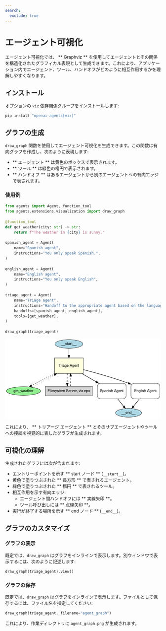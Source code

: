 ```yaml
---
search:
  exclude: true
---
```

# エージェント可視化

エージェント可視化では、 ** Graphviz ** を使用してエージェントとその関係を構造化されたグラフィカル表現として生成できます。これにより、アプリケーション内でエージェント、ツール、ハンドオフがどのように相互作用するかを理解しやすくなります。

## インストール

オプションの `viz` 依存関係グループをインストールします:

```bash
pip install "openai-agents[viz]"
```

## グラフの生成

`draw_graph` 関数を使用してエージェント可視化を生成できます。この関数は有向グラフを作成し、次のように表現します:

- ** エージェント ** は黄色のボックスで表示されます。
- ** ツール ** は緑色の楕円で表示されます。
- ** ハンドオフ ** はあるエージェントから別のエージェントへの有向エッジで表されます。

### 使用例

```python
from agents import Agent, function_tool
from agents.extensions.visualization import draw_graph

@function_tool
def get_weather(city: str) -> str:
    return f"The weather in {city} is sunny."

spanish_agent = Agent(
    name="Spanish agent",
    instructions="You only speak Spanish.",
)

english_agent = Agent(
    name="English agent",
    instructions="You only speak English",
)

triage_agent = Agent(
    name="Triage agent",
    instructions="Handoff to the appropriate agent based on the language of the request.",
    handoffs=[spanish_agent, english_agent],
    tools=[get_weather],
)

draw_graph(triage_agent)
```

![Agent Graph](../assets/images/graph.png)

これにより、 ** トリアージ エージェント ** とそのサブエージェントやツールへの接続を視覚的に表したグラフが生成されます。

## 可視化の理解

生成されたグラフには次が含まれます:

- エントリーポイントを示す ** start ノード ** (`__start__`)。
- 黄色で塗りつぶされた ** 長方形 ** で表されるエージェント。
- 緑色で塗りつぶされた ** 楕円 ** で表されるツール。
- 相互作用を示す有向エッジ:
  - エージェント間ハンドオフには ** 実線矢印 **。
  - ツール呼び出しには ** 点線矢印 **。
- 実行が終了する場所を示す ** end ノード ** (`__end__`)。

## グラフのカスタマイズ

### グラフの表示
既定では、`draw_graph` はグラフをインラインで表示します。別ウィンドウで表示するには、次のように記述します:

```python
draw_graph(triage_agent).view()
```

### グラフの保存
既定では、`draw_graph` はグラフをインラインで表示します。ファイルとして保存するには、ファイル名を指定してください:

```python
draw_graph(triage_agent, filename="agent_graph")
```

これにより、作業ディレクトリに `agent_graph.png` が生成されます。